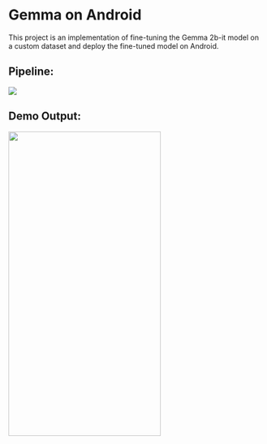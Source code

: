 # Gemma on Android
This project is an implementation of fine-tuning the Gemma 2b-it model on a custom dataset and deploy the fine-tuned model on Android.

## Pipeline:
<img src="https://github.com/NSTiwari/Gemma-on-Android/blob/main/SciGemma_Pipeline.gif"/>

## Demo Output:
<img src="https://github.com/NSTiwari/Gemma-on-Android/blob/main/SciGemma.gif" width="300" height="600"/>
